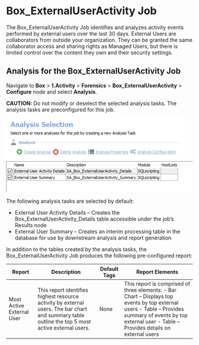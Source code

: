 # Box\_ExternalUserActivity Job

The Box\_ExternalUserActivity Job identifies and analyzes activity events performed by external users over the last 30 days. External Users are collaborators from outside your organization. They can be granted the same collaborator access and sharing rights as Managed Users, but there is limited control over the content they own and their security settings.

## Analysis for the Box\_ExternalUserActivity Job

Navigate to __Box__ > __1.Activity__ > __Forensics__ > __Box\_ExternalUserActivity__ > __Configure__ node and select __Analysis__.

__CAUTION:__ Do not modify or deselect the selected analysis tasks. The analysis tasks are preconfigured for this job.

![Analysis for the Box_ExternalUserActivity Job](/static/img/product_docs/accessanalyzer/accessanalyzer/enterpriseauditor/solutions/box/activity/forensics/externaluseractivityanalysis.png)

The following analysis tasks are selected by default:

- External User Activity Details – Creates the Box\_ExternalUserActivity\_Details table accessible under the job’s Results node
- External User Summary – Creates an interim processing table in the database for use by downstream analysis and report generation

In addition to the tables created by the analysis tasks, the Box\_ExternalUserActivity Job produces the following pre-configured report:

| Report | Description | Default Tags | Report Elements |
| --- | --- | --- | --- |
| Most Active External User | This report identifies highest resource activity by external users. The bar chart and summary table outline the top 5 most active external users. | None | This report is comprised of three elements:   - Bar Chart – Displays top events by top external users - Table – Provides summary of events by top external user - Table – Provides details on external users |
